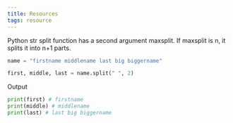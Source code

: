 ```yaml
---
title: Resources
tags: resource
---
```


Python str split function has a second argument maxsplit. If maxsplit is n, it splits it into n+1 parts.

```python
name = "firstname middlename last big biggername"

first, middle, last = name.split(" ", 2)
```

Output
```python
print(first) # firstname
print(middle) # middlename
print(last) # last big biggername
```
